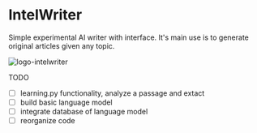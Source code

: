 # IntelWriter

Simple experimental AI writer with interface. It's main use is to generate original articles given any topic.

![logo-intelwriter](https://user-images.githubusercontent.com/59159608/91619545-5b395080-e95b-11ea-8bfa-e6fedeec3133.png)


TODO
-[ ] learning.py functionality, analyze a passage and extact 
-[ ] build basic language model
-[ ] integrate database of language model
-[ ] reorganize code

